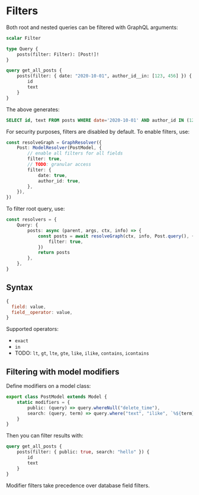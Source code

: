 # Filters

Both root and nested queries can be filtered with GraphQL arguments:

```graphql
scalar Filter

type Query {
	posts(filter: Filter): [Post!]!
}

query get_all_posts {
	posts(filter: { date: "2020-10-01", author_id__in: [123, 456] }) {
		id
		text
	}
}
```

The above generates:

```sql
SELECT id, text FROM posts WHERE date='2020-10-01' AND author_id IN (123, 456)
```

For security purposes, filters are disabled by default. To enable filters, use:

```ts
const resolveGraph = GraphResolver({
	Post: ModelResolver(PostModel, {
		// enable all filters for all fields
		filter: true,
		// TODO: granular access
		filter: {
			date: true,
			author_id: true,
		},
	}),
})
```

To filter root query, use:

```ts
const resolvers = {
	Query: {
		posts: async (parent, args, ctx, info) => {
			const posts = await resolveGraph(ctx, info, Post.query(), {
				filter: true,
			})
			return posts
		},
	},
}
```

## Syntax

```js
{
  field: value,
  field__operator: value,
}
```

Supported operators:

- `exact`
- `in`
- TODO: `lt`, `gt`, `lte`, `gte`, `like`, `ilike`, `contains`, `icontains`

## Filtering with model modifiers

Define modifiers on a model class:

```ts
export class PostModel extends Model {
	static modifiers = {
		public: (query) => query.whereNull("delete_time"),
		search: (query, term) => query.where("text", "ilike", `%${term}%`),
	}
}
```

Then you can filter results with:

```graphql
query get_all_posts {
	posts(filter: { public: true, search: "hello" }) {
		id
		text
	}
}
```

Modifier filters take precedence over database field filters.
